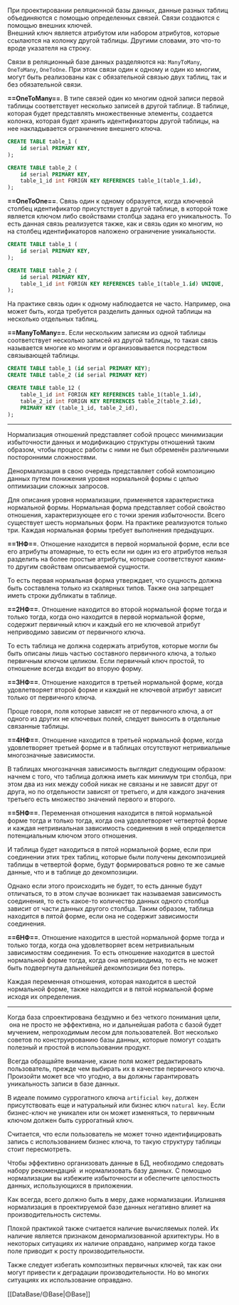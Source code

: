 При проектировании реляционной базы данных, данные разных таблиц объединяются с помощью определенных связей. Связи создаются с помощью внешних ключей.  
Внешний ключ является атрибутом или набором атрибутов, которые ссылаются на колонку другой таблицы. Другими словами, это что-то вроде указателя на строку.

Связи в реляционный базе данных разделяются на: `ManyToMany`, `OneToMany`, `OneToOne`.
При этом связи один к одному и один ко многим, могут быть реализованы как с обязательной связью двух таблиц, так и без обязательной связи.

**==OneToMany==**. В типе связей один ко многим одной записи первой таблицы соответствует несколько записей в другой таблице. В таблице, которая будет представлять множественные элементы, создается колонка, которая будет хранить идентификаторы другой таблицы, на нее накладывается ограничение внешнего ключа.

```sql
CREATE TABLE table_1 (
	id serial PRIMARY KEY, 
);

CREATE TABLE table_2 (
	id serial PRIMARY KEY,
	table_1_id int FORIGN KEY REFERENCES table_1(table_1.id),
);
```

**==OneToOne==**. Связь один к одному образуется, когда ключевой столбец идентификатор присутствует в другой таблице, в которой тоже является ключом либо свойствами столбца задана его уникальность. То есть данная связь реализуется также, как и связь один ко многим, но на столбец идентификаторов наложено ограничение уникальности.

```sql
CREATE TABLE table_1 (
	id serial PRIMARY KEY, 
);

CREATE TABLE table_2 (
	id serial PRIMARY KEY,
	table_1_id int FORIGN KEY REFERENCES table_1(table_1.id) UNIQUE,
);
```

На практике связь один к одному наблюдается не часто. Например, она может быть, когда требуется разделить данных одной таблицы на несколько отдельных таблиц.

**==ManyToMany==**. Если нескольким записям из одной таблицы соответствует несколько записей из другой таблицы, то такая связь называется многие ко многим и организовывается посредством связывающей таблицы.

```sql
CREATE TABLE table_1 (id serial PRIMARY KEY);
CREATE TABLE table_2 (id serial PRIMARY KEY)

CREATE TABLE table_12 (
	table_1_id int FORIGN KEY REFERENCES table_1(table_1.id),
	table_2_id int FORIGN KEY REFERENCES table_2(table_2.id),
	PRIMARY KEY (table_1_id, table_2_id),
);
```

---

Нормализация отношений представляет собой процесс минимизации избыточности данных и модификацию структуры отношений таким образом, чтобы процесс работы с ними не был обременён различными посторонними сложностями.

Денормализация в свою очередь представляет собой композицию данных путем понижения уровня нормальной формы с целью оптимизации сложных запросов.

Для описания уровня нормализации, применяется характеристика нормальной формы. Нормальная форма представляет собой свойство отношения, характеризующее его с точки зрения избыточности. Всего существует шесть нормальных форм. На практике  реализуются только три. Каждая нормальная формы требует выполнения предыдущих. 

**==1НФ==**. Отношение находится в первой нормальной форме, если все его атрибуты атомарные, то есть если ни один из его атрибутов нельзя разделить на более простые атрибуты, которые соответствуют каким-то другим свойствам описываемой сущности.

То есть первая нормальная форма утверждает, что сущность должна быть составлена только из скалярных типов. Также она запрещает иметь строки дубликаты в таблице.

**==2НФ==**. Отношение находится во второй нормальной форме тогда и только тогда, когда оно находится в первой нормальной форме, содержит первичный ключ и каждый его не ключевой атрибут неприводимо зависим от первичного ключа.

То есть таблица не должна содержать атрибутов, которые могли бы быть описаны лишь частью составного первичного ключа, а только первичным ключом целиком.
Если первичный ключ простой, то отношение всегда входит во вторую форму.

**==3НФ==**. Отношение находится в третьей нормальной форме, когда удовлетворяет второй  форме и каждый не ключевой атрибут зависит только от первичного ключа.

Проще говоря, поля которые зависят не от первичного ключа, а от одного из других не ключевых полей, следует выносить в отдельные связанные таблицы.

**==4НФ==**. Отношение находится в третьей нормальной форме, когда удовлетворяет третьей форме и в таблицах отсутствуют нетривиальные многозначные зависимости.

В таблицах многозначная зависимость выглядит следующим образом: начнем с того, что таблица должна иметь как минимум три столбца, при этом два из них между собой никак не связаны и не зависят друг от друга, но по отдельности зависят от третьего, и для каждого значения третьего есть множество значений первого и второго.

**==5НФ==**. Переменная отношения находится в пятой нормальной форме тогда и только тогда, когда она удовлетворяет четвертой форме и каждая нетривиальная зависимость соединения в ней определяется потенциальным ключом этого отношения.

И таблица будет находиться в пятой нормальной форме, если при соединении этих трех таблиц, которые были получены декомпозицией таблицы в четвертой форме, будут формироваться ровно те же самые данные, что и в таблице до декомпозиции. 

Однако если этого происходить не будет, то есть данные будут отличаться, то в этом случае возникает так называемая зависимость соединения, то есть какое-то количество данных одного столбца зависит от части данных другого столбца. Таким образом, таблица находится в пятой форме, если она не содержит зависимости соединения.

**==6НФ==**. Отношение находится в шестой нормальной форме тогда и только тогда, когда она удовлетворяет всем нетривиальным зависимостям соединения. То есть отношение находится в шестой нормальной форме тогда, когда она неприводима, то есть не может быть подвергнута дальнейшей декомпозиции без потерь.

Каждая переменная отношения, которая находится в шестой нормальной форме, также находится и в пятой нормальной форме исходя их определения.

---

Когда база спроектирована бездумно и без четкого понимания цели,  она не просто не эффективна, но и дальнейшая работа с базой будет мучением, непроходимым лесом для пользователей. Вот несколько советов по конструированию базы данных, которые помогут создать полезный и простой в использовании продукт.

Всегда обращайте внимание, какие поля может редактировать пользователь, прежде чем выбирать их в качестве первичного ключа. Произойти может все что угодно, а вы должны гарантировать уникальность записи в базе данных. 

В идеале помимо суррогатного ключа  `artificial key`, должен присутствовать еще и натуральный или бизнес ключ  `natural key`. Если бизнес-ключ не уникален или он может изменяться, то первичным ключом должен быть суррогатный ключ.

Считается, что если пользователь не может точно идентифицировать запись с использованием бизнес ключа, то такую структуру таблицы стоит пересмотреть.

Чтобы эффективно организовать данные в БД, необходимо следовать набору рекомендаций  и нормализовать базу данных. С помощью нормализации вы избежите избыточности и обеспечите целостность данных, использующихся в приложении.  
  
Как всегда, всего должно быть в меру, даже нормализации. Излишняя нормализация в проектируемой базе данных негативно влияет на производительность системы.

Плохой практикой также считается наличие вычисляемых полей. Их наличие является признаком денормализованной архитектуры. Но в некоторых ситуациях их наличие оправдано, например когда такое поле приводит к росту производительности.

Также следует избегать композитных первичных ключей, так как они могут привести к  деградации производительности. Но во многих ситуациях их использование оправдано.

[[DataBase/🟡Base|🟡Base]]